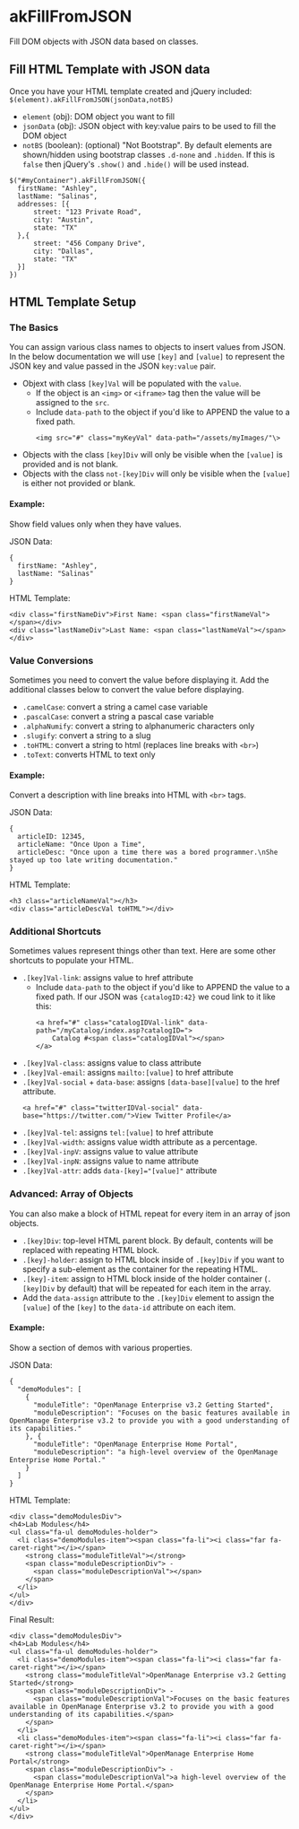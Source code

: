 # akFillFromJSON
Fill DOM objects with JSON data based on classes.

## Fill HTML Template with JSON data
Once you have your HTML template created and jQuery included:
```$(element).akFillFromJSON(jsonData,notBS)```
-	`element` (obj): DOM object you want to fill
-	`jsonData` (obj): JSON object with key:value pairs to be used to fill the DOM object
-	`notBS` (boolean): (optional) "Not Bootstrap". By default elements are shown/hidden using bootstrap classes `.d-none` and `.hidden`. If this is `false` then jQuery's `.show()` and `.hide()` will be used instead.

```
$("#myContainer").akFillFromJSON({
  firstName: "Ashley",
  lastName: "Salinas",
  addresses: [{
      street: "123 Private Road",
      city: "Austin",
      state: "TX"
  },{
      street: "456 Company Drive",
      city: "Dallas",
      state: "TX"
  }]
})
```

## HTML Template Setup
### The Basics
You can assign various class names to objects to insert values from JSON. In the below documentation we will use `[key]` and `[value]` to represent the JSON key and value passed in the JSON `key:value` pair.

-   Objext with class `[key]Val` will be populated with the `value`.
    -   If the object is an `<img>` or `<iframe>` tag then the value will be assigned to the `src`.
    -   Include `data-path` to the object if you'd like to APPEND the value to a fixed path.
        ```
        <img src="#" class="myKeyVal" data-path="/assets/myImages/"\>
        ```
-   Objects with the class `[key]Div` will only be visible when the `[value]` is provided and is not blank.
-   Objects with the class `not-[key]Div` will only be visible when the `[value]` is either not provided or blank.

#### Example: 
Show field values only when they have values.

JSON Data:
```
{
  firstName: "Ashley",
  lastName: "Salinas"
}
```
HTML Template:
```
<div class="firstNameDiv">First Name: <span class="firstNameVal"></span></div>
<div class="lastNameDiv">Last Name: <span class="lastNameVal"></span></div>
```
### Value Conversions
Sometimes you need to convert the value before displaying it. Add the additional classes below to convert the value before displaying.

-   `.camelCase`: convert a string a camel case variable
-   `.pascalCase`: convert a string a pascal case variable
-   `.alphaNumify`: convert a string to alphanumeric characters only
-   `.slugify`: convert a string to a slug
-   `.toHTML`: convert a string to html (replaces line breaks with `<br>`)
-   `.toText`: converts HTML to text only

#### Example: 
Convert a description with line breaks into HTML with `<br>` tags.

JSON Data:
```
{
  articleID: 12345,
  articleName: "Once Upon a Time",
  articleDesc: "Once upon a time there was a bored programmer.\nShe stayed up too late writing documentation."
}
```
HTML Template:
```
<h3 class="articleNameVal"></h3>
<div class="articleDescVal toHTML"></div>
```

### Additional Shortcuts
Sometimes values represent things other than text. Here are some other shortcuts to populate your HTML.

-   `.[key]Val-link`: assigns value to href attribute
    -   Include `data-path` to the object if you'd like to APPEND the value to a fixed path. If our JSON was `{catalogID:42}` we coud link to it like this:
        ```
        <a href="#" class="catalogIDVal-link" data-path="/myCatalog/index.asp?catalogID=">
            Catalog #<span class="catalogIDVal"></span>
        </a>
        ```
-   `.[key]Val-class`: assigns value to class attribute
-   `.[key]Val-email`: assigns `mailto:[value]` to href attribute
-   `.[key]Val-social` + `data-base`: assigns `[data-base][value]` to the href attribute.
    ```
    <a href="#" class="twitterIDVal-social" data-base="https://twitter.com/">View Twitter Profile</a>
    ```
-   `.[key]Val-tel`: assigns `tel:[value]` to href attribute
-   `.[key]Val-width`: assigns value width attribute as a percentage.
-   `.[key]Val-inpV`: assigns value to value attribute
-   `.[key]Val-inpN`: assigns value to name attribute
-   `.[key]Val-attr`: adds `data-[key]="[value]"` attribute

### Advanced: Array of Objects
You can also make a block of HTML repeat for every item in an array of json objects.

-   `.[key]Div`: top-level HTML parent block. By default, contents will be replaced with repeating HTML block.
-   `.[key]-holder`: assign to HTML block inside of `.[key]Div` if you want to specify a sub-element as the container for the repeating HTML.
-   `.[key]-item`: assign to HTML block inside of the holder container (`.[key]Div` by default) that will be repeated for each item in the array.
-   Add the `data-assign` attribute to the `.[key]Div` element to assign the `[value]` of the `[key]` to the `data-id` attribute on each item.

#### Example:
Show a section of demos with various properties.

JSON Data: 
```
{
  "demoModules": [
    {
      "moduleTitle": "OpenManage Enterprise v3.2 Getting Started",
      "moduleDescription": "Focuses on the basic features available in OpenManage Enterprise v3.2 to provide you with a good understanding of its capabilities."
    }, {
      "moduleTitle": "OpenManage Enterprise Home Portal",
      "moduleDescription": "a high-level overview of the OpenManage Enterprise Home Portal."
    }
  ]
}
```

HTML Template:
```
<div class="demoModulesDiv">
<h4>Lab Modules</h4>
<ul class="fa-ul demoModules-holder">
  <li class="demoModules-item"><span class="fa-li"><i class="far fa-caret-right"></i></span> 
    <strong class="moduleTitleVal"></strong>
    <span class="moduleDescriptionDiv"> - 
      <span class="moduleDescriptionVal"></span>
    </span>
  </li>
</ul>
</div>
```

Final Result:
```
<div class="demoModulesDiv">
<h4>Lab Modules</h4>
<ul class="fa-ul demoModules-holder">
  <li class="demoModules-item"><span class="fa-li"><i class="far fa-caret-right"></i></span> 
    <strong class="moduleTitleVal">OpenManage Enterprise v3.2 Getting Started</strong>
    <span class="moduleDescriptionDiv"> - 
      <span class="moduleDescriptionVal">Focuses on the basic features available in OpenManage Enterprise v3.2 to provide you with a good understanding of its capabilities.</span>
    </span>
  </li>
  <li class="demoModules-item"><span class="fa-li"><i class="far fa-caret-right"></i></span> 
    <strong class="moduleTitleVal">OpenManage Enterprise Home Portal</strong>
    <span class="moduleDescriptionDiv"> - 
      <span class="moduleDescriptionVal">a high-level overview of the OpenManage Enterprise Home Portal.</span>
    </span>
  </li>
</ul>
</div>
```
